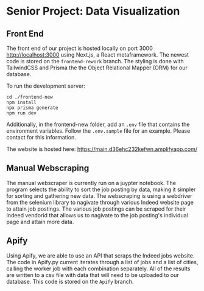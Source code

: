# Senior Project: Data Visualization

## Front End

The front end of our project is hosted locally on port 3000 [http://localhost:3000](http://localhost:3000) using Next.js, a React metaframework. The newest code is stored on the `frontend-rework` branch. The styling is done with TailwindCSS and Prisma the the Object Relational Mapper (ORM) for our database. 


To run the development server:

```
cd ./frontend-new
npm install
npx prisma generate
npm run dev

```

Additionally, in the frontend-new folder, add an `.env` file that contains the environment variables. Follow the `.env.sample` file for an example. Please contact for this information.  
  
The website is hosted here: https://main.d36ehc232kefwn.amplifyapp.com/

## Manual Webscraping
The manual webscraper is currently run on a juypter notebook. The program selects the ability to sort the job posting by data, making it simpler for sorting and gathering new data. The webscraping is using a webdriver from the selenium library to nagivate through various Indeed website page to attain job postings. The various job postings can be scraped for their Indeed vendorid that allows us to nagivate to the job posting's individual page and attain more data. 

## Apify
Using Apify, we are able to use an API that scraps the Indeed jobs website. 
The code in Apify.py current iterates through a list of jobs and a list of cities, calling the worker job with each combination separately. All of the results are written to a csv file with data that will need to be uploaded to our database. This code is stored on the `Apify` branch.
